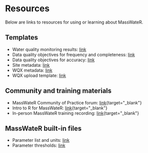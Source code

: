 # Resources

Below are links to resources for using or learning about MassWateR.

## Templates

-   Water quality monitoring results: [link](https://github.com/massbays-tech/MassWateR/raw/refs/heads/main/inst/extdata/MassWateR_Results_Template.xlsx)
-   Data quality objectives for frequency and completeness: [link](https://github.com/massbays-tech/MassWateR/raw/refs/heads/main/inst/extdata/MassWateR_DQOFreqComp_Template.xlsx)
-   Data quality objectives for accuracy: [link](https://github.com/massbays-tech/MassWateR/raw/refs/heads/main/inst/extdata/MassWateR_DQOAccuracy_Template.xlsx)
-   Site metadata: [link](https://github.com/massbays-tech/MassWateR/raw/refs/heads/main/inst/extdata/MassWateR_Sites_Template.xlsx)
-   WQX metadata: [link](https://github.com/massbays-tech/MassWateR/raw/refs/heads/main/inst/extdata/MassWateR_WQXMeta_Template.xlsx)
-   WQX upload template: [link](https://github.com/massbays-tech/MassWateR/raw/refs/heads/main/inst/extdata/WQX_Phys-Chem_Template_for_MassWateR.xlsx)

## Community and training materials

-   MassWateR Community of Practice forum: [link](https://massbays.discourse.group/c/masswater-r-tools/5){target="_blank"}
-   Intro to R for MassWateR: [link](https://massbays-tech.github.io/intro-to-r/){target="_blank"}
-   In-person MassWateR training recording: [link](https://youtu.be/dMaZ7satmTo){target="_blank"}

## MassWateR built-in files

-   Parameter list and units: [link](https://github.com/massbays-tech/MassWateR/raw/refs/heads/main/inst/extdata/ParameterMapping.xlsx)
-   Parameter thresholds: [link](https://github.com/massbays-tech/MassWateR/raw/refs/heads/main/inst/extdata/ThresholdMapping.xlsx)

